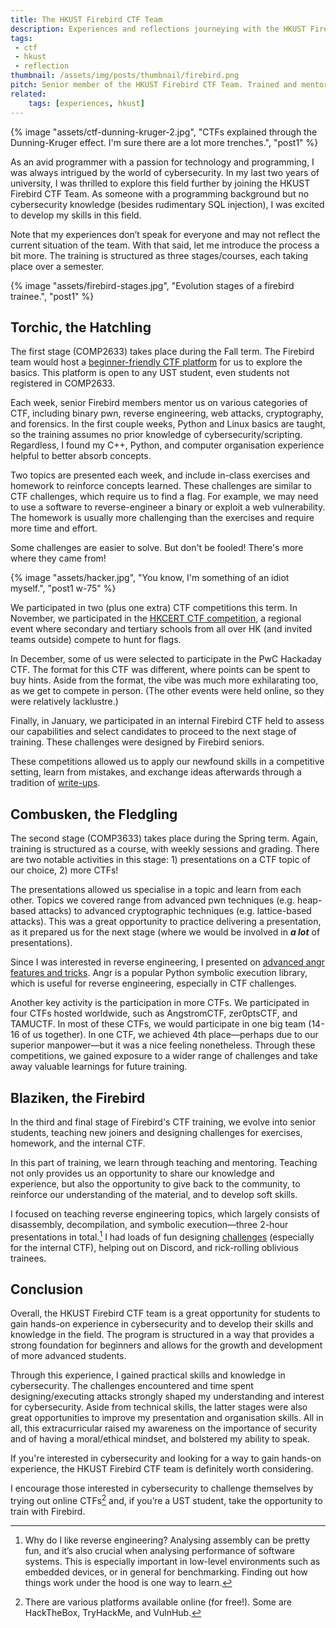 ```yaml
---
title: The HKUST Firebird CTF Team
description: Experiences and reflections journeying with the HKUST Firebird CTF Team.
tags:
 - ctf
 - hkust
 - reflection
thumbnail: /assets/img/posts/thumbnail/firebird.png
pitch: Senior member of the HKUST Firebird CTF Team. Trained and mentoring new team members, remodularise project structure, and managing R&D projects.
related:
    tags: [experiences, hkust]
---
```


{% image "assets/ctf-dunning-kruger-2.jpg", "CTFs explained through the Dunning-Kruger effect. I'm sure there are a lot more trenches.", "post1" %}


As an avid programmer with a passion for technology and programming, I was always intrigued by the world of cybersecurity. In my last two years of university, I was thrilled to explore this field further by joining the HKUST Firebird CTF Team. As someone with a programming background but no cybersecurity knowledge (besides rudimentary SQL injection), I was excited to develop my skills in this field.

Note that my experiences don’t speak for everyone and may not reflect the current situation of the team. With that said, let me introduce the process a bit more. The training is structured as three stages/courses, each taking place over a semester.

{% image "assets/firebird-stages.jpg", "Evolution stages of a firebird trainee.", "post1" %}

## Torchic, the Hatchling

The first stage (COMP2633) takes place during the Fall term. The Firebird team would host a [beginner-friendly CTF platform](https://intro.firebird.sh/) for us to explore the basics. This platform is open to any UST student, even students not registered in COMP2633.

Each week, senior Firebird members mentor us on various categories of CTF, including binary pwn, reverse engineering, web attacks, cryptography, and forensics. In the first couple weeks, Python and Linux basics are taught, so the training assumes no prior knowledge of cybersecurity/scripting. Regardless, I found my C++, Python, and computer organisation experience helpful to better absorb concepts.

Two topics are presented each week, and include in-class exercises and homework to reinforce concepts learned. These challenges are similar to CTF challenges, which require us to find a flag. For example, we may need to use a software to reverse-engineer a binary or exploit a web vulnerability. The homework is usually more challenging than the exercises and require more time and effort.

Some challenges are easier to solve. But don't be fooled! There's more where they came from!

{% image "assets/hacker.jpg", "You know, I'm something of an idiot myself.", "post1 w-75" %}

We participated in two (plus one extra) CTF competitions this term. In November, we participated in the [HKCERT CTF competition](https://www.hkcert.org/event/capture-the-flag-challenge-2021), a regional event where secondary and tertiary schools from all over HK (and invited teams outside) compete to hunt for flags.

In December, some of us were selected to participate in the PwC Hackaday CTF. The format for this CTF was different, where points can be spent to buy hints. Aside from the format, the vibe was much more exhilarating too, as we get to compete in person. (The other events were held online, so they were relatively lacklustre.)

Finally, in January, we participated in an internal Firebird CTF held to assess our capabilities and select candidates to proceed to the next stage of training. These challenges were designed by Firebird seniors.

These competitions allowed us to apply our newfound skills in a competitive setting, learn from mistakes, and exchange ideas afterwards through a tradition of [write-ups](/tags/writeup).

## Combusken, the Fledgling

The second stage (COMP3633) takes place during the Spring term. Again, training is structured as a course, with weekly sessions and grading. There are two notable activities in this stage: 1) presentations on a CTF topic of our choice, 2) more CTFs!

The presentations allowed us specialise in a topic and learn from each other. Topics we covered range from advanced pwn techniques (e.g. heap-based attacks) to advanced cryptographic techniques (e.g. lattice-based attacks). This was a great opportunity to practice delivering a presentation, as it prepared us for the next stage (where we would be involved in ***a lot*** of presentations).

Since I was interested in reverse engineering, I presented on [advanced angr features and tricks](https://github.com/TrebledJ/advanced-angr). Angr is a popular Python symbolic execution library, which is useful for reverse engineering, especially in CTF challenges.

Another key activity is the participation in more CTFs. We participated in four CTFs hosted worldwide, such as AngstromCTF, zer0ptsCTF, and TAMUCTF. In most of these CTFs, we would participate in one big team (14-16 of us together). In one CTF, we achieved 4th place—perhaps due to our superior manpower—but it was a nice feeling nonetheless. Through these competitions, we gained exposure to a wider range of challenges and take away valuable learnings for future training.

## Blaziken, the Firebird

In the third and final stage of Firebird's CTF training, we evolve into senior students, teaching new joiners and designing challenges for exercises, homework, and the internal CTF.

In this part of training, we learn through teaching and mentoring. Teaching not only provides us an opportunity to share our knowledge and experience, but also the opportunity to give back to the community, to reinforce our understanding of the material, and to develop soft skills.

I focused on teaching reverse engineering topics, which largely consists of disassembly, decompilation, and symbolic execution—three 2-hour presentations in total.[^meassembly] I had loads of fun designing [challenges](https://github.com/TrebledJ/USTSim) (especially for the internal CTF), helping out on Discord, and rick-rolling oblivious trainees.

[^meassembly]: Why do I like reverse engineering? Analysing assembly can be pretty fun, and it’s also crucial when analysing performance of software systems. This is especially important in low-level environments such as embedded devices, or in general for benchmarking. Finding out how things work under the hood is one way to learn.

## Conclusion

Overall, the HKUST Firebird CTF team is a great opportunity for students to gain hands-on experience in cybersecurity and to develop their skills and knowledge in the field. The program is structured in a way that provides a strong foundation for beginners and allows for the growth and development of more advanced students.

Through this experience, I gained practical skills and knowledge in cybersecurity. The challenges encountered and time spent designing/executing attacks strongly shaped my understanding and interest for cybersecurity. Aside from technical skills, the latter stages were also great opportunities to improve my presentation and organisation skills. All in all, this extracurricular raised my awareness on the importance of security and of having a moral/ethical mindset, and bolstered my ability to speak.

If you're interested in cybersecurity and looking for a way to gain hands-on experience, the HKUST Firebird CTF team is definitely worth considering.

I encourage those interested in cybersecurity to challenge themselves by trying out online CTFs[^ctf] and, if you’re a UST student, take the opportunity to train with Firebird.

[^ctf]: There are various platforms available online (for free!). Some are HackTheBox, TryHackMe, and VulnHub.